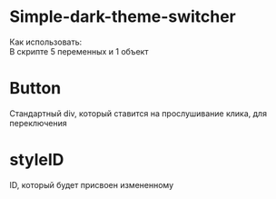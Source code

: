 # Simple-dark-theme-switcher

Как использовать:<br>
В скрипте 5 переменных и 1 объект
# Button
Стандартный div, который ставится на прослушивание клика, для переключения
# styleID
ID, который будет присвоен измененному <style/>
# storageItem
Имя для локального хранилища, чтобы сохранять тему, при переходе на другие страницы
# backgroundColor and fontColor
Стандартные цвета фона и текста
# divs
Объект, в котором можно настроить, что необходимо изменить
Принимает любые значения и селекторы, что и CSS
В объекте помимо стандартных backgroundColor и fontColor Вы можете задать любые цвета

# FOR EXAMPLE:
'.container': {
  'background-color': 'red',
  'color': 'green',
  'border': 'yellow 1px solid'
}

Пример выше задаст .container красный фон, зеленный текст и желтый бордер.
